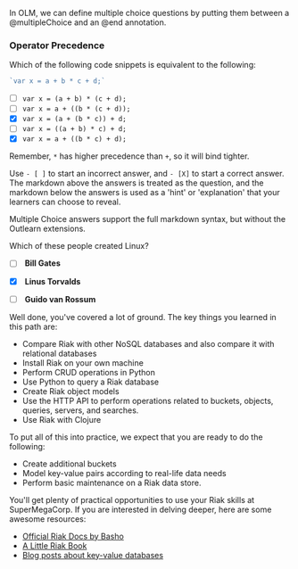 <!--
name: conclusion
freshnessDate: 2015-04-04
version : "0.1"
title : "Conclusion and Next Steps"
description: "Review what learners have learned and suggest next steps"
license : "CC Attribution-ShareAlike 4.0"
-->

<!-- @section, "title": "Here is what you have learned" -->


In OLM, we can define multiple choice questions by putting them between a @multipleChoice and an @end annotation.

<!-- @multipleChoice -->

### Operator Precedence

Which of the following code snippets is equivalent to the following:

```javascript
`var x = a + b * c + d;`
```

- [ ] `var x = (a + b) * (c + d);`
- [ ] `var x = a + ((b * (c + d));`
- [X] `var x = (a + (b * c)) + d;`
- [ ] `var x = ((a + b) * c) + d;`
- [X] `var x = a + ((b * c) + d);`

Remember, `*` has higher precedence than `+`, so it will bind tighter.

<!-- @end -->

Use `- [ ]` to start an incorrect answer, and `- [X]` to start a correct answer.
The markdown above the answers is treated as the question, and the markdown below the answers
is used as a 'hint' or 'explanation' that your learners can choose to reveal.


Multiple Choice answers support the full markdown syntax, but without the Outlearn extensions.

<!-- @multipleChoice -->

Which of these people created Linux?

- [ ] [](http://upload.wikimedia.org/wikipedia/commons/thumb/0/01/Bill_Gates_July_2014.jpg/220px-Bill_Gates_July_2014.jpg)
**Bill Gates**

- [X] [](http://upload.wikimedia.org/wikipedia/commons/thumb/5/52/LinuxCon_Europe_Linus_Torvalds_03.jpg/220px-LinuxCon_Europe_Linus_Torvalds_03.jpg)
**Linus Torvalds**

- [ ] [](http://upload.wikimedia.org/wikipedia/commons/thumb/6/66/Guido_van_Rossum_OSCON_2006.jpg/200px-Guido_van_Rossum_OSCON_2006.jpg)
**Guido van Rossum**

<!-- @end -->


Well done, you've covered a lot of ground. The key things you learned in this path are:

- Compare Riak with other NoSQL databases and also compare it with relational databases
- Install Riak on your own machine
- Perform CRUD operations in Python
- Use Python to query a Riak database
- Create Riak object models
- Use the HTTP API to perform operations related to buckets, objects, queries, servers, and searches.
- Use Riak with Clojure


<!-- @section, "title": "Here is what you now should be able to do" -->

To put all of this into practice, we expect that you are ready to do the following:

- Create additional buckets
- Model key-value pairs according to real-life data needs
- Perform basic maintenance on a Riak data store.

<!-- @section, "title": "Here are some future directions for your learning" -->

You'll get plenty of practical opportunities to use your Riak skills at SuperMegaCorp. If you are interested in delving deeper, here are some awesome resources:

- [Official Riak Docs by Basho](http://docs.basho.com/riak/latest/)
- [A Little Riak Book](http://littleriakbook.com)
- [Blog posts about key-value databases](http://highscalability.com/blog/category/key-value-store)
